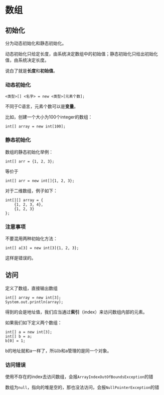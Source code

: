 # 数组

## 初始化

分为动态初始化和静态初始化。

动态初始化只给定长度，由系统决定数组中的初始值；静态初始化只给出初始化值，由系统决定长度。

说白了就是**长度**和**初始值**。

### 动态初始化

`<类型>[] <名字> = new <类型>[元素个数];`

不同于C语言，元素个数可以是**变量**。

比如，创建一个大小为100个integer的数组：

```
int[] array = new int[100];
```

### 静态初始化

数组的静态初始化举例：

```
int[] arr = {1, 2, 3};
```

等价于

```
int[] arr = new int[]{1, 2, 3};
```

对于二维数组，例子如下：

```
int[][] array = {
    {1, 2, 3, 4},
    {1, 2, 3}
};
```

### 注意事项

不要混用两种初始化方法：

```
int[] a[3] = new int[3]{1, 2, 3};
```

这样是错误的。

## 访问

定义了数组，直接输出数组

```
int[] array = new int[3];
System.out.println(array);
```

得到的会是地址值，我们应当通过**索引**（index）来访问数组内部的元素。

如果我们如下定义两个数组：

```
int[] a = new int[3];
int[] b = a;
b[0] = 1;
```

b的地址就和a一样了，所以b和a管理的是同一个对象。

### 访问错误

使用不存在的index去访问数组，会报`ArrayIndexOutOfBoundsException`的错

数组为`null`，指向的堆是空的，那也没法访问，会报`NullPointerException`的错
